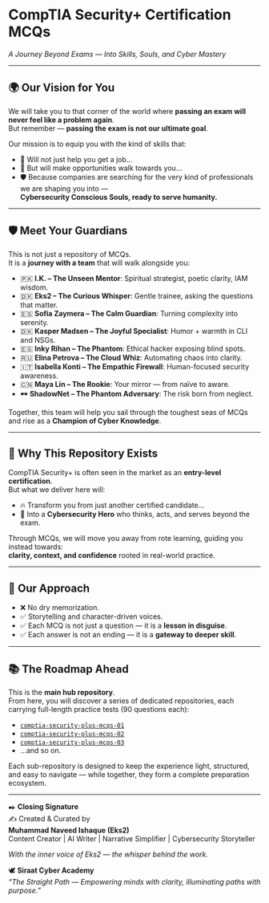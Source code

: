 # CompTIA Security+ Certification MCQs  
_A Journey Beyond Exams — Into Skills, Souls, and Cyber Mastery_  

---

## 🌍 Our Vision for You
We will take you to that corner of the world where **passing an exam will never feel like a problem again**.  
But remember — **passing the exam is not our ultimate goal**.  

Our mission is to equip you with the kind of skills that:  
- 🚀 Will not just help you get a job…  
- 🌟 But will make opportunities walk towards you…  
- 🛡️ Because companies are searching for the very kind of professionals we are shaping you into —  
**Cybersecurity Conscious Souls, ready to serve humanity.**

---

## 🛡️ Meet Your Guardians
This is not just a repository of MCQs.  
It is a **journey with a team** that will walk alongside you:  

- 🇵🇰 **I.K. – The Unseen Mentor**: Spiritual strategist, poetic clarity, IAM wisdom.  
- 🇩🇰 **Eks2 – The Curious Whisper**: Gentle trainee, asking the questions that matter.  
- 🇪🇸 **Sofia Zaymera – The Calm Guardian**: Turning complexity into serenity.  
- 🇩🇰 **Kasper Madsen – The Joyful Specialist**: Humor + warmth in CLI and NSGs.  
- 🇪🇸 **Inky Rihan – The Phantom**: Ethical hacker exposing blind spots.  
- 🇷🇺 **Elina Petrova – The Cloud Whiz**: Automating chaos into clarity.  
- 🇮🇹 **Isabella Konti – The Empathic Firewall**: Human-focused security awareness.  
- 🇨🇳 **Maya Lin – The Rookie**: Your mirror — from naïve to aware.  
- 🕶️ **ShadowNet – The Phantom Adversary**: The risk born from neglect.  

Together, this team will help you sail through the toughest seas of MCQs and rise as a **Champion of Cyber Knowledge**.  

---

## 🎯 Why This Repository Exists
CompTIA Security+ is often seen in the market as an **entry-level certification**.  
But what we deliver here will:  
- 🔥 Transform you from just another certified candidate…  
- 👑 Into a **Cybersecurity Hero** who thinks, acts, and serves beyond the exam.  

Through MCQs, we will move you away from rote learning, guiding you instead towards:  
**clarity, context, and confidence** rooted in real-world practice.  

---

## 🧭 Our Approach
- ❌ No dry memorization.  
- ✅ Storytelling and character-driven voices.  
- ✅ Each MCQ is not just a question — it is a **lesson in disguise**.  
- ✅ Each answer is not an ending — it is a **gateway to deeper skill**.  

---

## 📚 The Roadmap Ahead
This is the **main hub repository**.  
From here, you will discover a series of dedicated repositories, each carrying full-length practice tests (90 questions each):  

- [`comptia-security-plus-mcqs-01`](#)  
- [`comptia-security-plus-mcqs-02`](#)  
- [`comptia-security-plus-mcqs-03`](#)  
- …and so on.  

Each sub-repository is designed to keep the experience light, structured, and easy to navigate — while together, they form a complete preparation ecosystem.  

---

✒️ **Closing Signature**  
✍️ Created & Curated by  
**Muhammad Naveed Ishaque (Eks2)**  
Content Creator | AI Writer | Narrative Simplifier | Cybersecurity Storyteller  

_With the inner voice of Eks2 — the whisper behind the work._  

🕊️ **Siraat Cyber Academy**  
*“The Straight Path — Empowering minds with clarity, illuminating paths with purpose.”*  
